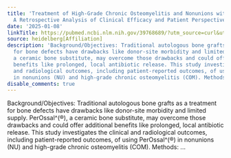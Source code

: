 ```yaml
---
title: 'Treatment of High-Grade Chronic Osteomyelitis and Nonunions with PerOssal<sup>®</sup>:
  A Retrospective Analysis of Clinical Efficacy and Patient Perspectives'
date: '2025-01-08'
linkTitle: https://pubmed.ncbi.nlm.nih.gov/39768689/?utm_source=curl&utm_medium=rss&utm_campaign=pubmed-2&utm_content=1FakS-2QOkCT8HsMOQP1bCRQ4YzyumYOmxmF0moLsQ3dFB1E9V&fc=20220326224207&ff=20250108170848&v=2.18.0.post9+e462414
source: heidelberg[Affiliation]
description: 'Background/Objectives: Traditional autologous bone grafts as a treatment
  for bone defects have drawbacks like donor-site morbidity and limited supply. PerOssal^(®),
  a ceramic bone substitute, may overcome those drawbacks and could offer additional
  benefits like prolonged, local antibiotic release. This study investigates the clinical
  and radiological outcomes, including patient-reported outcomes, of using PerOssal^(®)
  in nonunions (NU) and high-grade chronic osteomyelitis (COM). Methods: ...'
disable_comments: true
---
```

Background/Objectives: Traditional autologous bone grafts as a treatment for bone defects have drawbacks like donor-site morbidity and limited supply. PerOssal^(®), a ceramic bone substitute, may overcome those drawbacks and could offer additional benefits like prolonged, local antibiotic release. This study investigates the clinical and radiological outcomes, including patient-reported outcomes, of using PerOssal^(®) in nonunions (NU) and high-grade chronic osteomyelitis (COM). Methods: ...